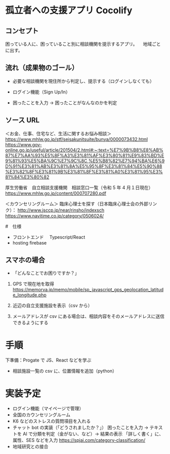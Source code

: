 # 孤立者への支援アプリ Cocolify

## コンセプト

困っている人に、困っていること別に相談機関を提示するアプリ。
　地域ごとに出す。

## 流れ（成果物のゴール）

- 必要な相談機関を現住所から判定し、提示する（ログインしなくても）
- ログイン機能（Sign Up/In）

- 困ったことを入力 → 困ったことがなんなのかを判定

## ソース URL

＜お金、仕事、住宅など、生活に関するお悩み相談＞
https://www.mhlw.go.jp/stf/seisakunitsuite/bunya/0000073432.html
https://www.gov-online.go.jp/useful/article/201504/2.html#:~:text=%E7%9B%B8%E8%AB%87%E7%AA%93%E5%8F%A3%E3%81%AF%E3%80%81%E9%83%BD%E9%81%93%E5%BA%9C%E7%9C%8C,%E5%B8%82%E7%94%BA%E6%9D%91%E3%81%AB%E3%81%8A%E5%95%8F%E3%81%84%E5%90%88%E3%82%8F%E3%81%9B%E3%81%8F%E3%81%A0%E3%81%95%E3%81%84%E3%80%82

厚生労働省　自立相談支援機関　相談窓口一覧（令和 5 年 4 月１日現在）
https://www.mhlw.go.jp/content/000707280.pdf

＜カウンセリングルーム＞
臨床心理士を探す（日本臨床心理士会の外部リンク）：
http://www.jsccp.jp/near/rinsho/indexsch
https://www.navitime.co.jp/category/0506024/

#　仕様

- フロントエンド　 Typescript/React
- hosting firebase

## スマホの場合

- 「どんなことでお困りですか？」

1. GPS で現在地を取得
   https://memorva.jp/memo/mobile/sp_javascript_gps_geolocation_latitude_longitude.php

2. 近辺の自立支援施設を表示（csv から）

3. メールアドレスが csv にある場合は、相談内容をそのメールアドレスに送信できるようにする

# 手順

下準備：Progate で JS、React などを学ぶ

- 相談施設一覧の csv に、位置情報を追加（python）

# 実装予定

- ログイン機能（マイページで管理）
- 全国のカウンセリングルーム
- K6 などのストレスの質問項目を入れる
- チャット bot の実装（「どうされましたか？」）
  困ったことを入力 -> テキストを AI で分類を判定（金がない、など）-> 結果の表示
  「詳しく書く」に、属性、SES などを入力
  https://spjai.com/category-classification/
- 地域研究との接合
